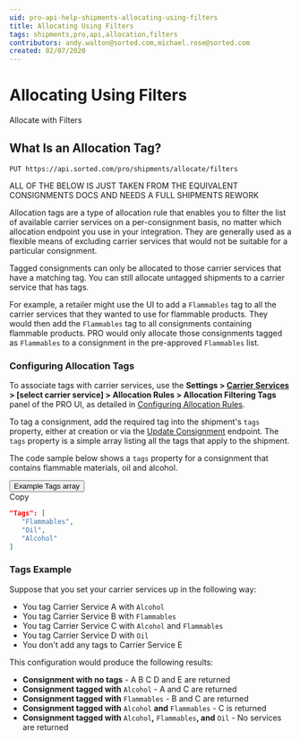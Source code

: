 ```yaml
---
uid: pro-api-help-shipments-allocating-using-filters
title: Allocating Using Filters
tags: shipments,pro,api,allocation,filters
contributors: andy.walton@sorted.com,michael.rose@sorted.com
created: 02/07/2020
---
```

# Allocating Using Filters

Allocate with Filters

## What Is an Allocation Tag?

`PUT https://api.sorted.com/pro/shipments/allocate/filters`

<span class="highlight">ALL OF THE BELOW IS JUST TAKEN FROM THE EQUIVALENT CONSIGNMENTS DOCS AND NEEDS A FULL SHIPMENTS REWORK</span>

Allocation tags are a type of allocation rule that enables you to filter the list of available carrier services on a per-consignment basis, no matter which allocation endpoint you use in your integration. They are generally used as a flexible means of excluding carrier services that would not be suitable for a particular consignment. 

Tagged consignments can only be allocated to those carrier services that have a matching tag. You can still allocate untagged shipments to a carrier service that has tags.

For example, a retailer might use the UI to add a `Flammables` tag to all the carrier services that they wanted to use for flammable products. They would then add the `Flammables` tag to all consignments containing flammable products. PRO would only allocate those consignments tagged as `Flammables` to a consignment in the pre-approved `Flammables` list.

### Configuring Allocation Tags

To associate tags with carrier services, use the **Settings > [Carrier Services](https://www.electioapp.com/Configuration/carrierservices/) > [select carrier service] > Allocation Rules > Allocation Filtering Tags** panel of the PRO UI, as detailed in [Configuring Allocation Rules](#configuring-allocation-rules).

To tag a consignment, add the required tag into the shipment's `tags` property, either at creation or via the [Update Consignment](https://docs.electioapp.com/#/api/UpdateConsignment) endpoint. The `tags` property is a simple array listing all the tags that apply to the shipment.

The code sample below shows a `tags` property for a consignment that contains flammable materials, oil and alcohol.

<div class="tab">
    <button class="staticTabButton">Example Tags array</button>
    <div class="copybutton" onclick="CopyToClipboard(this, 'tagsExample')"><span class='glyphicon glyphicon-copy'></span><span class='copy'>Copy</span></div>
</div>

<div id="tagsExample" class="staticTabContent" onclick="CopyToClipboard(this, 'tagsExample')">

```json
"Tags": [
   "Flammables",
   "Oil",
   "Alcohol"
]
```

</div>

### Tags Example

Suppose that you set your carrier services up in the following way:

* You tag Carrier Service A with `Alcohol`
* You tag Carrier Service B with `Flammables`
* You tag Carrier Service C with `Alcohol` and `Flammables`
* You tag Carrier Service D with `Oil`
* You don't add any tags to Carrier Service E

This configuration would produce the following results:

* **Consignment with no tags** - A B C D and E are returned
* **Consignment tagged with** `Alcohol` - A and C are returned
* **Consignment tagged with** `Flammables` - B and C are returned
* **Consignment tagged with** `Alcohol` **and** `Flammables` - C is returned
* **Consignment tagged with** `Alcohol`**,** `Flammables`**, and** `Oil` - No services are returned